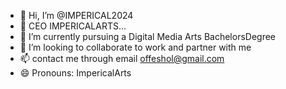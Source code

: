 - 👋 Hi, I’m @IMPERICAL2024
- 👀 CEO IMPERICALARTS...
- 🌱 I’m currently pursuing a Digital Media Arts BachelorsDegree 
- 💞️ I’m looking to collaborate to work and partner with me 
- 📫 contact me through email offeshol@gmail.com
- 😄 Pronouns: ImpericalArts 
  

<!---
IMPERICAL2024/IMPERICAL2024 is a ✨ special ✨ repository because its `README.md` (this file) appears on your GitHub profile.
You can click the Preview link to take a look at your changes.
--->
